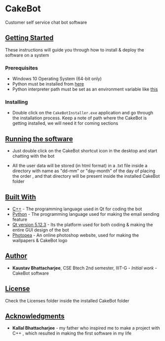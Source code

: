 # CakeBot

Customer self service chat bot software

<u>

## Getting Started

</u>

These instructions will guide you through how to install & deploy the software on a system

### Prerequisites

*   Windows 10 Operating System (64-bit only)
*   Python must be installed from [here](https://www.python.org/downloads/)
*   Python interpreter path must be set as an environment variable like [this](https://docs.python.org/3/using/windows.html)

### Installing

*   Double click on the `CakeBotInstaller.exe` application and go through the installation process. Keep a note of path where the CakeBot is getting installed, we will need it for coming sections

<u>

## Running the software

</u>

*   Just double click on the CakeBot shortcut icon in the desktop and start chatting with the bot

*   All the user data will be stored (in html format) in a .txt file inside a directory with name as "dd-mm" or "day-month" of the day of placing the order , and that directory will be present inside the installed CakeBot folder

<u>

## Built With

</u>

*   [C++](https://www.cplusplus.org/) - The programming language used in Qt for coding the bot
*   [Python](https://www.python.org/) - The programming language used for making the email sending feature
*   [Qt version 5.12.3](https://www.qt.io/) - Its the platform used for both coding & making the entire GUI design of the bot
*   [Photopea](https://www.photopea.com/) - An online photoshop website, used for making the wallpapers & CakeBot logo

<u>

## Author

</u>

*   **Kaustav Bhattacharjee**, CSE Btech 2nd semester, IIIT-G - _Initial work_ - CakeBot software

<u>

## License

</u>

Check the Licenses folder inside the installed CakeBot folder

<u>

## Acknowledgments

</u>

*   **Kallal Bhattacharjee** - my father who inspired me to make a project with C++ , which resulted in making the first software in my life
